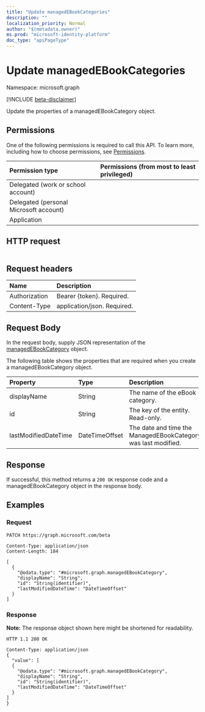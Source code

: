 ```yaml
---
title: "Update managedEBookCategories"
description: ""
localization_priority: Normal
author: "$(metadata.owner)"
ms.prod: "microsoft-identity-platform"
doc_type: "apiPageType"
---
```


# Update managedEBookCategories

Namespace: microsoft.graph

[!INCLUDE [beta-disclaimer](../../includes/beta-disclaimer.md)]

Update the properties of a managedEBookCategory object.

## Permissions

One of the following permissions is required to call this API. To learn more, including how to choose permissions, see [Permissions](/graph/permissions-reference).

| Permission type                        | Permissions (from most to least privileged) |
| :------------------------------------- | :------------------------------------------ |
| Delegated (work or school account)     |                                             |
| Delegated (personal Microsoft account) |                                             |
| Application                            |                                             |

## HTTP request

<!-- {
  "blockType": "ignored"
}
-->

```http

```

## Request headers

| Name          | Description                 |
| :------------ | :-------------------------- |
| Authorization | Bearer {token}. Required.   |
| Content-Type  | application/json. Required. |

## Request Body

In the request body, supply JSON representation of the [managedEBookCategory](../resources/intune-managedebookcategory.md) object.

<!-- Actions and Functions -->

<!-- CRUD Methods -->

The following table shows the properties that are required when you create a managedEBookCategory object.

| Property             | Type           | Description                                                   |
| :------------------- | :------------- | :------------------------------------------------------------ |
| displayName          | String         | The name of the eBook category.                               |
| id                   | String         | The key of the entity. Read-only.                             |
| lastModifiedDateTime | DateTimeOffset | The date and time the ManagedEBookCategory was last modified. |

## Response

If successful, this method returns a `200 OK` response code and a managedEBookCategory object in the response body.

## Examples

### Request

<!-- {
  "blockType": "request",
  "name": "update_managedebookcategories"
}
-->

```http
PATCH https://graph.microsoft.com/beta

Content-Type: application/json
Content-Length: 184

[
  {
    "@odata.type": "#microsoft.graph.managedEBookCategory",
    "displayName": "String",
    "id": "String(identifier)",
    "lastModifiedDateTime": "DateTimeOffset"
  }
]

```

### Response

**Note:** The response object shown here might be shortened for readability.

<!-- {
  "blockType": "response",
  "truncated": true,
  "@odata.type": "$(this.ReturnTypeFullName)"
}
-->

```http
HTTP 1.1 200 OK

Content-Type: application/json
{
  "value": [
  {
    "@odata.type": "#microsoft.graph.managedEBookCategory",
    "displayName": "String",
    "id": "String(identifier)",
    "lastModifiedDateTime": "DateTimeOffset"
  }
]
}

```
